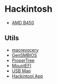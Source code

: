 # Hackintosh
- <a href="https://github.com/gustavofalcao1/Hackintosh/tree/main/AMD/B450">AMD B450</a>

## Utils
- <a href="https://github.com/luchina-gabriel/macrecovery/releases">macrevocery</a>
- <a href="https://github.com/corpnewt/GenSMBIOS">GenSMBIOS</a>
- <a href="https://github.com/corpnewt/ProperTree">ProperTree</a>
- <a href="https://github.com/gustavofalcao1/MacOs-Workflow/releases#:~:text=Mount.EFI.workflow.zip">MountEFI</a>
- <a href="https://github.com/corpnewt/USBMap">USB Map</a>
- <a href="https://github.com/benbaker76/Hackintool/releases">Hackintool App</a>
